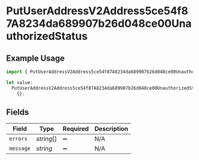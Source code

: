 # PutUserAddressV2Address5ce54f87A8234da689907b26d048ce00UnauthorizedStatus

## Example Usage

```typescript
import { PutUserAddressV2Address5ce54f87A8234da689907b26d048ce00UnauthorizedStatus } from "@dhaba/safepay-ts/models/operations";

let value:
  PutUserAddressV2Address5ce54f87A8234da689907b26d048ce00UnauthorizedStatus =
    {};
```

## Fields

| Field              | Type               | Required           | Description        |
| ------------------ | ------------------ | ------------------ | ------------------ |
| `errors`           | *string*[]         | :heavy_minus_sign: | N/A                |
| `message`          | *string*           | :heavy_minus_sign: | N/A                |